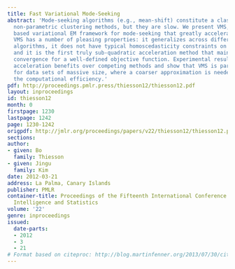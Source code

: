 ```yaml
---
title: Fast Variational Mode-Seeking
abstract: 'Mode-seeking algorithms (e.g., mean-shift) constitute a class of powerful
  non-parametric clustering methods, but they are slow. We present VMS, a dual-tree
  based variational EM framework for mode-seeking that greatly accelerates performance.
  VMS has a number of pleasing properties: it generalizes across different mode-seeking
  algorithms, it does not have typical homoscedasticity constraints on kernel bandwidths,
  and it is the first truly sub-quadratic acceleration method that maintains provable
  convergence for a well-defined objective function. Experimental results demonstrate
  acceleration benefits over competing methods and show that VMS is particularly desirable
  for data sets of massive size, where a coarser approximation is needed to improve
  the computational efficiency.'
pdf: http://proceedings.pmlr.press/thiesson12/thiesson12.pdf
layout: inproceedings
id: thiesson12
month: 0
firstpage: 1230
lastpage: 1242
page: 1230-1242
origpdf: http://jmlr.org/proceedings/papers/v22/thiesson12/thiesson12.pdf
sections: 
author:
- given: Bo
  family: Thiesson
- given: Jingu
  family: Kim
date: 2012-03-21
address: La Palma, Canary Islands
publisher: PMLR
container-title: Proceedings of the Fifteenth International Conference on Artificial
  Intelligence and Statistics
volume: '22'
genre: inproceedings
issued:
  date-parts:
  - 2012
  - 3
  - 21
# Format based on citeproc: http://blog.martinfenner.org/2013/07/30/citeproc-yaml-for-bibliographies/
---
```


